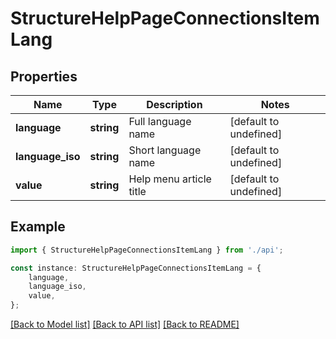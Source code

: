 # StructureHelpPageConnectionsItemLang


## Properties

Name | Type | Description | Notes
------------ | ------------- | ------------- | -------------
**language** | **string** | Full language name | [default to undefined]
**language_iso** | **string** | Short language name | [default to undefined]
**value** | **string** | Help menu article title | [default to undefined]

## Example

```typescript
import { StructureHelpPageConnectionsItemLang } from './api';

const instance: StructureHelpPageConnectionsItemLang = {
    language,
    language_iso,
    value,
};
```

[[Back to Model list]](../README.md#documentation-for-models) [[Back to API list]](../README.md#documentation-for-api-endpoints) [[Back to README]](../README.md)
